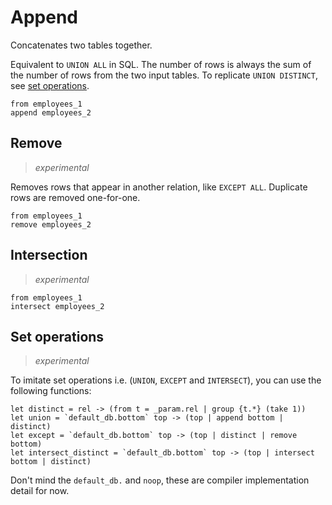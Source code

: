 # Append

Concatenates two tables together.

Equivalent to `UNION ALL` in SQL. The number of rows is always the sum of the
number of rows from the two input tables. To replicate `UNION DISTINCT`, see
[set operations](#set-operations).

```prql
from employees_1
append employees_2
```

## Remove

> _experimental_

Removes rows that appear in another relation, like `EXCEPT ALL`. Duplicate rows
are removed one-for-one.

```prql
from employees_1
remove employees_2
```

## Intersection

> _experimental_

```prql
from employees_1
intersect employees_2
```

## Set operations

> _experimental_

To imitate set operations i.e. (`UNION`, `EXCEPT` and `INTERSECT`), you can use
the following functions:

```prql no-eval
let distinct = rel -> (from t = _param.rel | group {t.*} (take 1))
let union = `default_db.bottom` top -> (top | append bottom | distinct)
let except = `default_db.bottom` top -> (top | distinct | remove bottom)
let intersect_distinct = `default_db.bottom` top -> (top | intersect bottom | distinct)
```

Don't mind the `default_db.` and `noop`, these are compiler implementation
detail for now.
